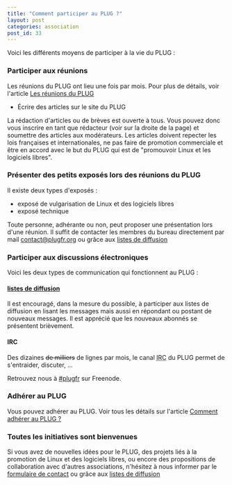 ```yaml
---
title: "Comment participer au PLUG ?"
layout: post
categories: association
post_id: 33
---
```

Voici les différents moyens de participer à la vie du PLUG :

### Participer aux réunions ###

Les réunions du PLUG ont lieu une fois par mois. Pour plus de détails, voir l'article [Les réunions du PLUG](/association/les-reunions-du-plug/) 
- Écrire des articles sur le site du PLUG

La rédaction d'articles ou de brèves est ouverte à tous. Vous pouvez donc vous inscrire en tant que rédacteur (voir sur la droite de la page) et soumettre des articles aux modérateurs.
Les articles doivent repecter les lois françaises et internationales, ne pas faire de promotion commerciale et être en accord avec le but du PLUG qui est de "promouvoir Linux et les logiciels libres".

### Présenter des petits exposés lors des réunions du PLUG ###

Il existe deux types d'exposés :

- exposé de vulgarisation de Linux et des logiciels libres
- exposé technique


Toute personne, adhérante ou non, peut proposer une présentation lors d'une réunion. Il suffit de contacter les membres du bureau directement par mail <contact@plugfr.org> ou grâce aux [listes de diffusion](/association/mailing-lists.html)

### Participer aux discussions électroniques ###

Voici les deux types de communication qui fonctionnent au PLUG :

#### [listes de diffusion](/association/mailing-lists.html) ####

Il est encouragé, dans la mesure du possible, à participer aux listes de diffusion en lisant les messages mais aussi en répondant ou postant de nouveaux messages. Il est apprécié que les nouveaux abonnés se présentent brièvement.

#### IRC ####

Des dizaines <del>de milliers</del> de lignes par mois, le canal <abbr title="Internet Relay Chat">IRC</abbr> du PLUG permet de s'entraider, discuter, …

Retrouvez nous à <a href="irc://irc.freenode.net/%23plugfr" rel="external" class="irc">#plugfr</a> sur Freenode.

### Adhérer au PLUG ###

Vous pouvez adhérer au PLUG. Voir tous les détails sur l'article [Comment adhérer au PLUG ?](/r/31)

### Toutes les initiatives sont bienvenues ###

Si vous avez de nouvelles idées pour le PLUG, des projets liés à la promotion de Linux et des logiciels libres, ou encore des propositions de collaboration avec d'autres associations, n'hésitez à nous informer par le [formulaire de contact](/contact/) ou grâce aux [listes de diffusion](/association/mailing-lists.html)


